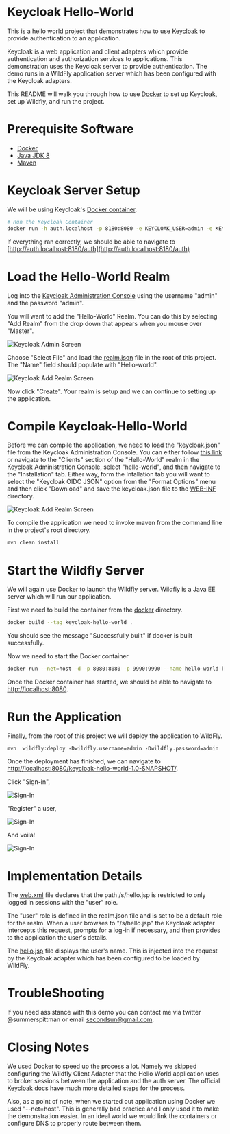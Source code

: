 # Keycloak Hello-World

This is a hello world project that demonstrates how to use [Keycloak](http://keycloak.org) to provide authentication to an application. 

Keycloak is a web application and client adapters which provide authentication and authorization services to applications.  This demonstration uses the Keycloak server to provide authentication.  The demo runs in a WildFly application server which has been configured with the Keycloak adapters.

This README will walk you through how to use [Docker](https://www.docker.com/products/docker) to set up Keycloak, set up Wildfly, and run the project.  

# Prerequisite Software
 * [Docker](https://www.docker.com/products/docker)
 * [Java JDK 8](http://www.oracle.com/technetwork/java/javase/downloads/jdk8-downloads-2133151.html)
 * [Maven](http://maven.apache.org/download.cgi)

# Keycloak Server Setup

We will be using Keycloak's [Docker container](https://hub.docker.com/r/jboss/keycloak/).  
```bash 
# Run the Keycloak Container
docker run -h auth.localhost -p 8180:8080 -e KEYCLOAK_USER=admin -e KEYCLOAK_PASSWORD=admin --name hello-world-keycloak jboss/keycloak:2.0.0.Final
```

If everything ran correctly, we should be able to navigate to [http://auth.localhost:8180/auth](http://auth.localhost:8180/auth)

# Load the Hello-World Realm

Log into the [Keycloak Administration Console](http://auth.localhost:8180/auth/admin/) using the username "admin" and the password "admin".

You will want to add the "Hello-World" Realm.  You can do this by selecting "Add Realm" from the drop down that appears when you mouse over "Master".

![Keycloak Admin Screen](docs/keycloak-1.png)

Choose "Select File" and load the [realm.json](realm.json) file in the root of this project.  The "Name" field should populate with "Hello-world".

![Keycloak Add Realm Screen](docs/keycloak-2.png)

Now click "Create".  Your realm is setup and we can continue to setting up the application.

# Compile Keycloak-Hello-World

Before we can compile the application, we need to load the "keycloak.json" file from the Keycloak Administration Console.  You can either follow [this link](http://auth.localhost:8180/auth/admin/master/console/#/realms/Hello-World/clients/e06623dd-93ce-4e6a-8ad0-8a0b7b4ad30c/installation) or navigate to the "Clients" section of the "Hello-World" realm in the Keycloak Administration Console, select "hello-world", and then navigate to the "Installation" tab.  Either way, form the Intallation tab you will want to select the "Keycloak OIDC JSON" option from the "Format Options" menu and then click "Download" and save the keycloak.json file to the [WEB-INF](src/main/webapp/WEB-INF) directory.

![Keycloak Add Realm Screen](docs/keycloak-3.png)

To compile the application we need to invoke maven from the command line in the project's root directory.

```bash
mvn clean install
```

# Start the Wildfly Server

We will again use Docker to launch the Wildfly server.  Wildfly is a Java EE server which will run our application.

First we need to build the container from the [docker](docker) directory.

```bash
docker build --tag keycloak-hello-world .
```

You should see the message "Successfully built" if docker is built successfully.

Now we need to start the Docker container

```bash
docker run --net=host -d -p 8080:8080 -p 9990:9990 --name hello-world keycloak-hello-world
```

Once the Docker container has started, we should be able to navigate to [http://localhost:8080](http://localhost:8080).

# Run the Application

Finally, from the root of this project we will deploy the application to WildFly.

```
mvn  wildfly:deploy -Dwildfly.username=admin -Dwildfly.password=admin
```

Once the deployment has finished, we can navigate to [http://localhost:8080/keycloak-hello-world-1.0-SNAPSHOT/](http://localhost:8080/keycloak-hello-world-1.0-SNAPSHOT/).

Click "Sign-in", 

![Sign-In](docs/app-1.png)

"Register" a user, 

![Sign-In](docs/app-2.png)

And voilà!

![Sign-In](docs/app-3.png)

# Implementation Details

The [web.xml](src/main/webapp/WEB-INF/web.xml) file declares that the path /s/hello.jsp is restricted to only logged in sessions with the "user" role.  

The "user" role is defined in the realm.json file and is set to be a default role for the realm.  When a user browses to "/s/hello.jsp" the Keycloak adapter intercepts this request, prompts for a log-in if necessary, and then provides to the application the user's details.

The [hello.jsp](src/main/webapp/s/hello.jsp) file displays the user's name.  This is injected into the request by the Keycloak adapter which has been configured to be loaded by WildFly.

# TroubleShooting

If you need assistance with this demo you can contact me via twitter @summerspittman or email secondsun@gmail.com.

# Closing Notes

We used Docker to speed up the process a lot.  Namely we skipped configuring the Wildfly Client Adapter that the Hello World application uses to broker sessions between the application and the auth server.  The official [Keycloak docs](https://keycloak.gitbooks.io/getting-started-tutorials/content/v/2.0/topics/secure-jboss-app.html) have much more detailed steps for the process.

Also, as a point of note, when we started out application using Docker we used "--net=host".  This is generally bad practice and I only used it to make the demonstration easier.  In an ideal world we would link the containers or configure DNS to properly route between them.



